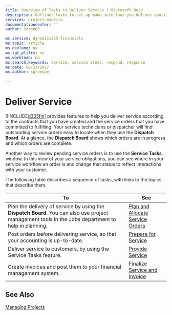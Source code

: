 ```yaml
---
title: Overview of Tasks to Deliver Service | Microsoft Docs
description: Outlines tasks to set up make sure that you deliver quality service and live up to agreements with customers.
services: project-madeira
documentationcenter: ''
author: SorenGP

ms.service: dynamics365-financials
ms.topic: article
ms.devlang: na
ms.tgt_pltfrm: na
ms.workload: na
ms.search.keywords: service, service items, respond, response
ms.date: 08/23/2017
ms.author: sgroespe

---
```

# Deliver Service
[!INCLUDE[d365fin](includes/d365fin_md.md)] provides features to help you deliver service according to the contracts that you have created and the service orders that you have committed to fulfilling. Your service technicians or dispatcher will find outstanding service orders easy to locate when they use the **Dispatch Board**. At a glance, the **Dispatch Board** shows which orders are in progress and which orders are complete.  
  
Another way to review pending service orders is to use the **Service Tasks** window. In this view of your service obligations, you can see where in your service workflow an order is and change that status to reflect interactions with your customer.  
  
 The following table describes a sequence of tasks, with links to the topics that describe them.   
  
|**To**|**See**|  
|------------|-------------|  
|Plan the delivery of service by using the **Dispatch Board**. You can also use project management tools in the Jobs department to help in planning.|[Plan and Allocate Service Orders](../plan-and-allocate-service-orders.md)|  
|Post orders before delivering service, so that your accounting is up-to-date.|[Prepare for Service](../prepare-for-service.md)|  
|Deliver service to customers, by using the Service Tasks feature.|[Provide Service](../provide-service.md)|  
|Create invoices and post them to your financial management system.|[Finalize Service and Invoice](../finalize-service-and-invoice.md)|  
  
## See Also  
[Managing Projects](projects-manage-projects.md)